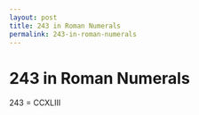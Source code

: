 ```yaml
---
layout: post
title: 243 in Roman Numerals
permalink: 243-in-roman-numerals
---
```


# 243 in Roman Numerals

243 = CCXLIII
